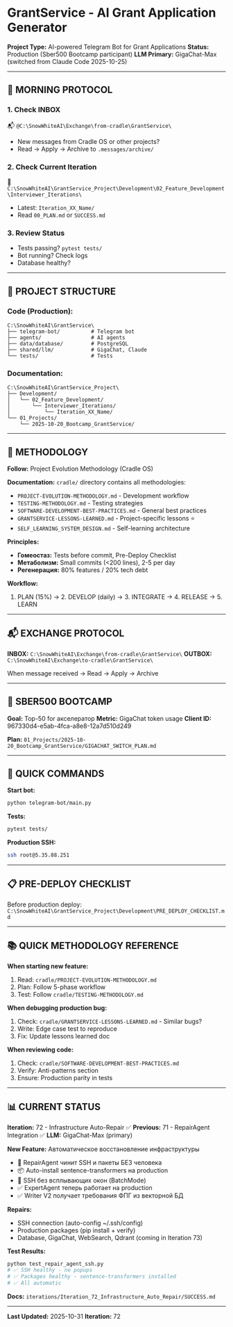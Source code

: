 # GrantService - AI Grant Application Generator

**Project Type:** AI-powered Telegram Bot for Grant Applications
**Status:** Production (Sber500 Bootcamp participant)
**LLM Primary:** GigaChat-Max (switched from Claude Code 2025-10-25)

---

## 🌅 MORNING PROTOCOL

### 1. Check INBOX
📬 `@C:\SnowWhiteAI\Exchange\from-cradle\GrantService\`
- New messages from Cradle OS or other projects?
- Read → Apply → Archive to `.messages/archive/`

### 2. Check Current Iteration
📂 `C:\SnowWhiteAI\GrantService_Project\Development\02_Feature_Development\Interviewer_Iterations\`
- Latest: `Iteration_XX_Name/`
- Read `00_PLAN.md` or `SUCCESS.md`

### 3. Review Status
- Tests passing? `pytest tests/`
- Bot running? Check logs
- Database healthy?

---

## 📁 PROJECT STRUCTURE

### Code (Production):
```
C:\SnowWhiteAI\GrantService\
├── telegram-bot/          # Telegram bot
├── agents/                # AI agents
├── data/database/         # PostgreSQL
├── shared/llm/            # GigaChat, Claude
└── tests/                 # Tests
```

### Documentation:
```
C:\SnowWhiteAI\GrantService_Project\
├── Development/
│   └── 02_Feature_Development/
│       └── Interviewer_Iterations/
│           └── Iteration_XX_Name/
└── 01_Projects/
    └── 2025-10-20_Bootcamp_GrantService/
```

---

## 🔄 METHODOLOGY

**Follow:** Project Evolution Methodology (Cradle OS)

**Documentation:** `cradle/` directory contains all methodologies:
- `PROJECT-EVOLUTION-METHODOLOGY.md` - Development workflow
- `TESTING-METHODOLOGY.md` - Testing strategies
- `SOFTWARE-DEVELOPMENT-BEST-PRACTICES.md` - General best practices
- `GRANTSERVICE-LESSONS-LEARNED.md` - Project-specific lessons ⭐
- `SELF_LEARNING_SYSTEM_DESIGN.md` - Self-learning architecture

**Principles:**
- **Гомеостаз:** Tests before commit, Pre-Deploy Checklist
- **Метаболизм:** Small commits (<200 lines), 2-5 per day
- **Регенерация:** 80% features / 20% tech debt

**Workflow:**
1. PLAN (15%) → 2. DEVELOP (daily) → 3. INTEGRATE → 4. RELEASE → 5. LEARN

---

## 📬 EXCHANGE PROTOCOL

**INBOX:** `C:\SnowWhiteAI\Exchange\from-cradle\GrantService\`
**OUTBOX:** `C:\SnowWhiteAI\Exchange\to-cradle\GrantService\`

When message received → Read → Apply → Archive

---

## 🎯 SBER500 BOOTCAMP

**Goal:** Top-50 for акселератор
**Metric:** GigaChat token usage
**Client ID:** 967330d4-e5ab-4fca-a8e8-12a7d510d249

**Plan:** `01_Projects/2025-10-20_Bootcamp_GrantService/GIGACHAT_SWITCH_PLAN.md`

---

## 🚀 QUICK COMMANDS

**Start bot:**
```bash
python telegram-bot/main.py
```

**Tests:**
```bash
pytest tests/
```

**Production SSH:**
```bash
ssh root@5.35.88.251
```

---

## 📋 PRE-DEPLOY CHECKLIST

Before production deploy:
`C:\SnowWhiteAI\GrantService_Project\Development\PRE_DEPLOY_CHECKLIST.md`

---

## 📚 QUICK METHODOLOGY REFERENCE

**When starting new feature:**
1. Read: `cradle/PROJECT-EVOLUTION-METHODOLOGY.md`
2. Plan: Follow 5-phase workflow
3. Test: Follow `cradle/TESTING-METHODOLOGY.md`

**When debugging production bug:**
1. Check: `cradle/GRANTSERVICE-LESSONS-LEARNED.md` - Similar bugs?
2. Write: Edge case test to reproduce
3. Fix: Update lessons learned doc

**When reviewing code:**
1. Check: `cradle/SOFTWARE-DEVELOPMENT-BEST-PRACTICES.md`
2. Verify: Anti-patterns section
3. Ensure: Production parity in tests

---

## 📊 CURRENT STATUS

**Iteration:** 72 - Infrastructure Auto-Repair ✅
**Previous:** 71 - RepairAgent Integration ✅
**LLM:** GigaChat-Max (primary)

**New Feature:** Автоматическое восстановление инфраструктуры
- 🔧 RepairAgent чинит SSH и пакеты БЕЗ человека
- 📦 Auto-install sentence-transformers на production
- 🔐 SSH без всплывающих окон (BatchMode)
- ✅ ExpertAgent теперь работает на production
- ✅ Writer V2 получает требования ФПГ из векторной БД

**Repairs:**
- SSH connection (auto-config ~/.ssh/config)
- Production packages (pip install + verify)
- Database, GigaChat, WebSearch, Qdrant (coming in Iteration 73)

**Test Results:**
```bash
python test_repair_agent_ssh.py
# ✅ SSH healthy - no popups
# ✅ Packages healthy - sentence-transformers installed
# ✅ All automatic
```

**Docs:** `iterations/Iteration_72_Infrastructure_Auto_Repair/SUCCESS.md`

---

**Last Updated:** 2025-10-31
**Iteration:** 72
